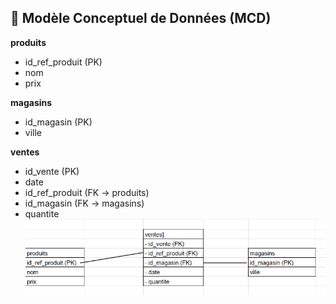 ## 🧩 Modèle Conceptuel de Données (MCD)

**produits**
- id_ref_produit (PK)
- nom
- prix

**magasins**
- id_magasin (PK)
- ville

**ventes**
- id_vente (PK)
- date
- id_ref_produit (FK → produits)
- id_magasin (FK → magasins)
- quantite
![MCD](./mcd.png)